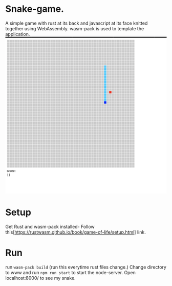 # Snake-game. 
A simple game with rust at its back and javascript at its face knitted together using WebAssembly. wasm-pack is used to template the application.
![Screenshot](sc.png)


# Setup
Get Rust and wasm-pack installed- Follow this[https://rustwasm.github.io/book/game-of-life/setup.html] link.

# Run
run `wasm-pack build` (run this everytime rust files change.)
Change directory to www and run `npm run start` to start the node-server. Open localhost:8000/ to see my snake.
